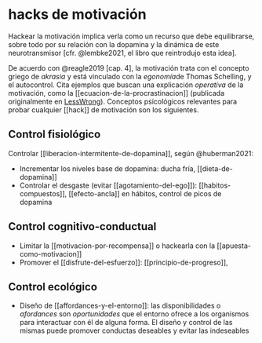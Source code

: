 # hacks de motivación
Hackear la motivación implica verla como un recurso que debe equilibrarse, sobre todo por su relación con la dopamina y la dinámica de este neurotransmisor [cfr. @lembke2021, el libro que reintrodujo esta idea].

De acuerdo con @reagle2019 [cap. 4], la motivación trata con el concepto griego de *akrasia* y está vinculado con la *egonomía*de Thomas Schelling, y el autocontrol. Cita ejemplos que buscan una explicación *operativa* de la motivación, como la [[ecuacion-de-la-procrastinacion]] (publicada originalmente en [LessWrong](https://www.lesswrong.com/posts/RWo4LwFzpHNQCTcYt/how-to-beat-procrastination)). Conceptos psicológicos relevantes para probar cualquier [[hack]] de motivación son los siguientes.

## Control fisiológico

Controlar [[liberacion-intermitente-de-dopamina]], según @huberman2021:

- Incrementar los niveles base de dopamina: ducha fría, [[dieta-de-dopamina]]
- Controlar el desgaste (evitar [[agotamiento-del-ego]]): [[habitos-compuestos]], [[efecto-ancla]] en hábitos, control de picos de dopamina

## Control cognitivo-conductual

- Limitar la [[motivacion-por-recompensa]] o hackearla con la [[apuesta-como-motivacion]]
- Promover el [[disfrute-del-esfuerzo]]: [[principio-de-progreso]], 

## Control ecológico

- Diseño de [[affordances-y-el-entorno]]: las disponibilidades o *afordances* son *oportunidades* que el entorno ofrece a los organismos para interactuar con él de alguna forma. El diseño y control de las mismas puede promover conductas deseables y evitar las indeseables

